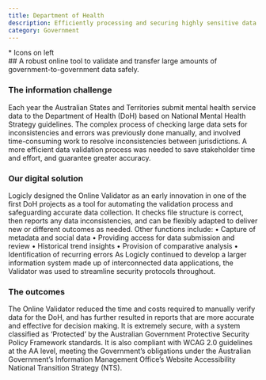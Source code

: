 ```yaml
---
title: Department of Health
description: Efficiently processing and securing highly sensitive data
category: Government
---
```

<div class="grid grid-cols-12">

<div class="col-span-12">
    <img src="" />
</div>

<div class="col-span-3">
* Icons on left
</div>

<div class="col-span-9">
## A robust online tool to validate and transfer large amounts of government-to-government data safely.

### The information challenge
Each year the Australian States and Territories submit mental health service data to the Department of Health (DoH) based on National Mental Health Strategy guidelines.
The complex process of checking large data sets for inconsistencies and errors was previously done manually, and involved time-consuming work to resolve inconsistencies between jurisdictions.
A more efficient data validation process was needed to save stakeholder time and effort, and guarantee greater accuracy.

### Our digital solution
Logicly designed the Online Validator as an early innovation in one of the first DoH projects as a tool for automating the validation process and safeguarding accurate data collection.
It checks file structure is correct, then reports any data inconsistencies, and can be flexibly adapted to deliver new or different outcomes as needed.
Other functions include:
• Capture of metadata and social data
• Providing access for data submission and review • Historical trend insights
• Provision of comparative analysis
• Identification of recurring errors
As Logicly continued to develop a larger information system made up of interconnected data applications, the Validator was used to streamline security protocols throughout.


### The outcomes
The Online Validator reduced the time and costs required to manually verify data for the DoH, and has further resulted in reports that are more accurate and effective for decision making.
It is extremely secure, with a system classified as ‘Protected’ by the Australian Government Protective Security Policy Framework standards.
It is also compliant with WCAG 2.0 guidelines at the AA level, meeting the Government’s obligations under the Australian Government’s Information Management Office’s Website Accessibility National Transition Strategy (NTS).


</div>
</div>
